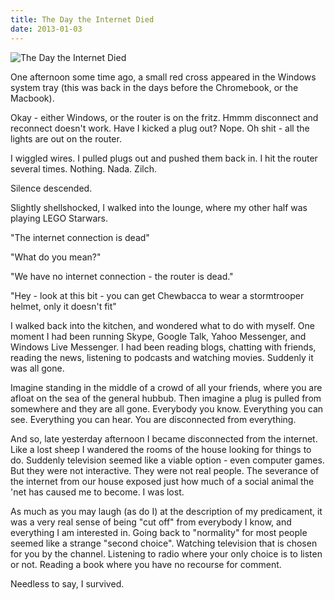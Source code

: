 ```yaml
---
title: The Day the Internet Died
date: 2013-01-03
---
```


![The Day the Internet Died](https://source.unsplash.com/l7dbl-sUg3k/1600x900)

One afternoon some time ago, a small red cross appeared in the Windows system tray (this was back in the days before the Chromebook, or the Macbook).

Okay - either Windows, or the router is on the fritz. Hmmm disconnect and reconnect doesn't work. Have I kicked a plug out? Nope. Oh shit - all the lights are out on the router.

I wiggled wires. I pulled plugs out and pushed them back in. I hit the router several times. Nothing. Nada. Zilch.

Silence descended.

Slightly shellshocked, I walked into the lounge, where my other half was playing LEGO Starwars.

"The internet connection is dead"

"What do you mean?"

"We have no internet connection - the router is dead."

"Hey - look at this bit - you can get Chewbacca to wear a stormtrooper helmet, only it doesn't fit"

I walked back into the kitchen, and wondered what to do with myself. One moment I had been running Skype, Google Talk, Yahoo Messenger, and Windows Live Messenger. I had been reading blogs, chatting with friends, reading the news, listening to podcasts and watching movies. Suddenly it was all gone.

Imagine standing in the middle of a crowd of all your friends, where you are afloat on the sea of the general hubbub. Then imagine a plug is pulled from somewhere and they are all gone. Everybody you know. Everything you can see. Everything you can hear. You are disconnected from everything.

And so, late yesterday afternoon I became disconnected from the internet. Like a lost sheep I wandered the rooms of the house looking for things to do. Suddenly television seemed like a viable option - even computer games. But they were not interactive. They were not real people. The severance of the internet from our house exposed just how much of a social animal the 'net has caused me to become. I was lost.

As much as you may laugh (as do I) at the description of my predicament, it was a very real sense of being "cut off" from everybody I know, and everything I am interested in. Going back to "normality" for most people seemed like a strange "second choice". Watching television that is chosen for you by the channel. Listening to radio where your only choice is to listen or not. Reading a book where you have no recourse for comment.

Needless to say, I survived.